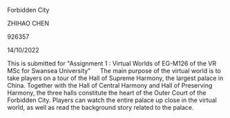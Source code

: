 ﻿Forbidden City


ZHIHAO CHEN

926357

14/10/2022



This is submitted for "Assignment 1 : Virtual Worlds of EG-M126 of the VR MSc for Swansea University"
 
The main purpose of the virtual world is to take players on a tour of the Hall of Supreme Harmony, the largest palace in China. Together with the Hall of Central Harmony and Hall of Preserving Harmony, the three halls constitute the heart of the Outer Court of the Forbidden City.
Players can watch the entire palace up close in the virtual world, as well as read the background story related to the palace.

